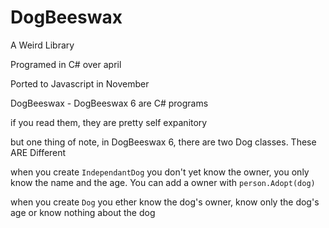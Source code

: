 # DogBeeswax
A Weird Library


Programed in C# over april

Ported to Javascript in November

DogBeeswax - DogBeeswax 6 are C# programs

if you read them, they are pretty self expanitory

but one thing of note, in DogBeeswax 6, there are two Dog classes. These ARE Different

when you create `IndependantDog` you don't yet know the owner, you only know the name and the age. You can add a owner with
`person.Adopt(dog)`

when you create `Dog` you ether know the dog's owner, know only the dog's age or know nothing about the dog

